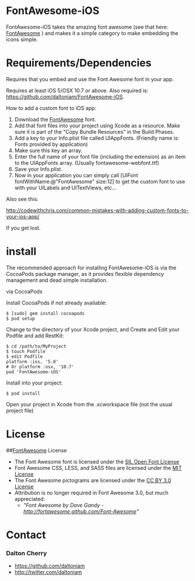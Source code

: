 # FontAwesome-iOS #

FontAwesome-iOS takes the amazing font awesome (see that here: [FontAwesome](https://github.com/FortAwesome/Font-Awesome) ) and makes it a simple category to make embedding the icons simple.

# Requirements/Dependencies  #

Requires that you embed and use the Font Awesome font in your app.

Requires at least iOS 5/OSX 10.7 or above. Also required is: https://github.com/daltoniam/FontAwesome-iOS. 

How to add a custom font to iOS app:

1. Download the [FontAwesome](https://github.com/FortAwesome/Font-Awesome) font.
2. Add that font files into your project using Xcode as a resource. Make sure it is part of the "Copy Bundle Resources" in the Build Phases.
3. Add a key to your Info.plist file called UIAppFonts. (Friendly name is: Fonts provided by application)
4. Make sure this key an array.
5. Enter the full name of your font file (including the extension) as an item to the UIAppFonts array. (Usually fontawesome-webfont.ttf)
6. Save your Info.plist.
7. Now in your application you can simply call [UIFont fontWithName:@"FontAwesome" size:12] to get the custom font to use with your UILabels and UITextViews, etc…

Also see this:

http://codewithchris.com/common-mistakes-with-adding-custom-fonts-to-your-ios-app/

If you get lost.

# install #

The recommended approach for installing FontAwesome-iOS is via the CocoaPods package manager, as it provides flexible dependency management and dead simple installation.

via CocoaPods

Install CocoaPods if not already available:

	$ [sudo] gem install cocoapods
	$ pod setup
Change to the directory of your Xcode project, and Create and Edit your Podfile and add RestKit:

	$ cd /path/to/MyProject
	$ touch Podfile
	$ edit Podfile
	platform :ios, '5.0' 
	# Or platform :osx, '10.7'
	pod 'FontAwesome-iOS'

Install into your project:

	$ pod install
	
Open your project in Xcode from the .xcworkspace file (not the usual project file)

# License #

##[FontAwesome](https://github.com/FortAwesome/Font-Awesome) License

* The Font Awesome font is licensed under the [SIL Open Font License](http://scripts.sil.org/OFL)
* Font Awesome CSS, LESS, and SASS files are licensed under the [MIT License](http://opensource.org/licenses/mit-license.html)
* The Font Awesome pictograms are licensed under the [CC BY 3.0 License](http://creativecommons.org/licenses/by/3.0)
* Attribution is no longer required in Font Awesome 3.0, but much appreciated:
	* *"Font Awesome by Dave Gandy - http://fortawesome.github.com/Font-Awesome"*

# Contact #

### Dalton Cherry ###
* https://github.com/daltoniam
* http://twitter.com/daltoniam